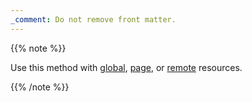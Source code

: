 ```yaml
---
_comment: Do not remove front matter.
---
```


{{% note %}}

Use this method with [global], [page], or [remote] resources.

[global]: /getting-started/glossary/#global-resource
[page]: /getting-started/glossary/#page-resource
[remote]: /getting-started/glossary/#remote-resource

{{% /note %}}
